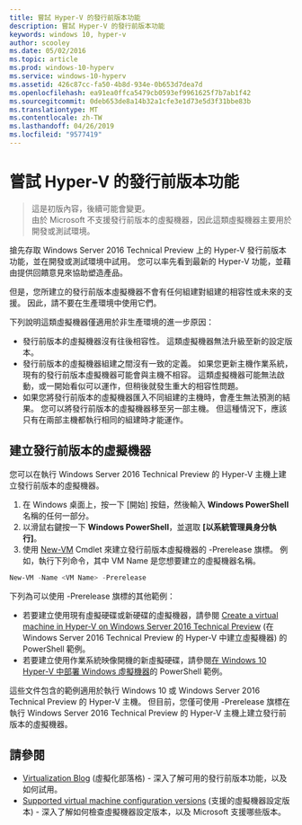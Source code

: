 ```yaml
---
title: 嘗試 Hyper-V 的發行前版本功能
description: 嘗試 Hyper-V 的發行前版本功能
keywords: windows 10, hyper-v
author: scooley
ms.date: 05/02/2016
ms.topic: article
ms.prod: windows-10-hyperv
ms.service: windows-10-hyperv
ms.assetid: 426c87cc-fa50-4b8d-934e-0b653d7dea7d
ms.openlocfilehash: ea91ea0ffca5479cb0593ef9961625f7b7ab1f42
ms.sourcegitcommit: 0deb653de8a14b32a1cfe3e1d73e5d3f31bbe83b
ms.translationtype: MT
ms.contentlocale: zh-TW
ms.lasthandoff: 04/26/2019
ms.locfileid: "9577419"
---
```

# <a name="try-pre-release-features-for-hyper-v"></a>嘗試 Hyper-V 的發行前版本功能

> 這是初版內容，後續可能會變更。  
  由於 Microsoft 不支援發行前版本的虛擬機器，因此這類虛擬機器主要用於開發或測試環境。

搶先存取 Windows Server 2016 Technical Preview 上的 Hyper-V 發行前版本功能，並在開發或測試環境中試用。 您可以率先看到最新的 Hyper-V 功能，並藉由提供回饋意見來協助塑造產品。

但是，您所建立的發行前版本虛擬機器不會有任何組建對組建的相容性或未來的支援。  因此，請不要在生產環境中使用它們。

下列說明這類虛擬機器僅適用於非生產環境的進一步原因：

* 發行前版本的虛擬機器沒有往後相容性。 這類虛擬機器無法升級至新的設定版本。
* 發行前版本的虛擬機器組建之間沒有一致的定義。 如果您更新主機作業系統，現有的發行前版本虛擬機器可能會與主機不相容。 這類虛擬機器可能無法啟動，或一開始看似可以運作，但稍後就發生重大的相容性問題。
* 如果您將發行前版本的虛擬機器匯入不同組建的主機時，會產生無法預測的結果。 您可以將發行前版本的虛擬機器移至另一部主機。 但這種情況下，應該只有在兩部主機都執行相同的組建時才能運作。

## <a name="create-a-pre-release-virtual-machine"></a>建立發行前版本的虛擬機器

您可以在執行 Windows Server 2016 Technical Preview 的 Hyper-V 主機上建立發行前版本的虛擬機器。

1. 在 Windows 桌面上，按一下 \[開始\] 按鈕，然後輸入 **Windows PowerShell** 名稱的任何一部分。
2. 以滑鼠右鍵按一下 **Windows PowerShell**，並選取 **\[以系統管理員身分執行\]**。
3. 使用 [New-VM](https://technet.microsoft.com/library/hh848537.aspx) Cmdlet 來建立發行前版本虛擬機器的 -Prerelease 旗標。 例如，執行下列命令，其中 VM Name 是您想要建立的虛擬機器名稱。

``` PowerShell
New-VM -Name <VM Name> -Prerelease
```
下列為可以使用 -Prerelease 旗標的其他範例：
 - 若要建立使用現有虛擬硬碟或新硬碟的虛擬機器，請參閱 [Create a virtual machine in Hyper-V on Windows Server 2016 Technical Preview](https://technet.microsoft.com/library/mt126140.aspx#BKMK_PowerShell) (在 Windows Server 2016 Technical Preview 的 Hyper-V 中建立虛擬機器) 的 PowerShell 範例。
 - 若要建立使用作業系統映像開機的新虛擬硬碟，請參閱[在 Windows 10 Hyper-V 中部署 Windows 虛擬機器](https://msdn.microsoft.com/en-us/virtualization/hyperv_on_windows/quick_start/walkthrough_create_vm)的 PowerShell 範例。

 這些文件包含的範例適用於執行 Windows 10 或 Windows Server 2016 Technical Preview 的 Hyper-V 主機。 但目前，您僅可使用 -Prerelease 旗標在執行 Windows Server 2016 Technical Preview 的 Hyper-V 主機上建立發行前版本的虛擬機器。

## <a name="see-also"></a>請參閱
-  [Virtualization Blog](https://blogs.technet.microsoft.com/virtualization/) (虛擬化部落格) - 深入了解可用的發行前版本功能，以及如何試用。
- [Supported virtual machine configuration versions](https://technet.microsoft.com/library/mt695898.aspx#BKMK_SupportedConfigVersions) (支援的虛擬機器設定版本) - 深入了解如何檢查虛擬機器設定版本，以及 Microsoft 支援哪些版本。
